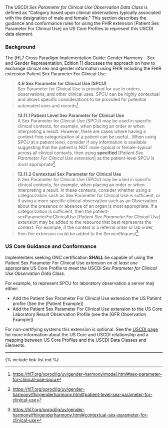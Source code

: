 The USCDI *Sex Parameter for Clinical Use Observation Data Class* is defined as "Category based upon clinical observations typically associated with the designation of male and female." This section describes the guidance and conformance rules for using the FHIR extension [Patient Sex Parameter For Clinical Use] on US Core Profiles to represent this USCDI data element.

### Background

The [HL7 Cross Paradigm Implementation Guide: Gender Harmony - Sex and Gender Representation, Edition 1] discusses the approach on how to exchange clinical sex and gender information using FHIR including the FHIR extension Patient Sex Parameter For Clinical Use

>**4.6 Sex Parameter for Clinical Use (SPCU)**  
Sex Parameter for Clinical Use is provided for use in orders, observations, and other clinical uses. SPCU can be highly contextual and allows specific considerations to be provided for potential automated uses and records[^first].

>**13.11.1 Patient Level Sex Parameter for Clinical Use**  
A Sex Parameter for Clinical Use (SPCU) may be used in specific clinical contexts, for example, when placing an order or when interpreting a result. However, there are cases where having a context-free categorization of a patient can be useful...When using SPCU at a patient level, consider if any information is available suggesting that the patient is NOT male-typical or female-typical across all clinical contexts, then using **specified** [*Patient Sex Parameter For Clinical Use extension*] as the patient-level SPCU is most appropriate[^second].



>**13.11.2 Contextual Sex Parameter for Clinical Use**  
A Sex Parameter for Clinical Use (SPCU) may be used in specific clinical contexts, for example, when placing an order or when interpreting a result. In these contexts, consider whether using a categorization such as Sex Parameter for Clinical Use is sufficient, or if using a more specific clinical observation such as an Observation about the presence or absence of an organ is most appropriate. If a categorization is sufficient, then the patient-sexParameterForClinicalUse  [*Patient Sex Parameter For Clinical Use*] extension may be added to the resource that best represents the context. For example, if the context is a referral order or lab order, then the extension could be added to the ServiceRequest[^third].

### US Core Guidance and Conformance

Implementers seeking ONC certification **SHALL** be capable of using the  Patient Sex Parameter For Clinical Use extension on *at least one* appropriate US Core Profile to meet the USCDI *Sex Parameter for Clinical Use Observation Data Class*. 

For example, to represent SPCU for laboratory observation a server may either:

- Add the Patient Sex Parameter For Clinical Use extension the US Patient profile (See the [Patient Example])
- Add the  Patient Sex Parameter For Clinical Use extension to the US Core Laboratory Result Observation Profile (see the [GFR Observation Example])

For non-certifying systems this extension is optional. See the [USCDI page]() for more information about the US Core and USCDI relationship and a mapping between US Core Profiles and the USCDI Data Classes and Elements.

---

[^first]: https://hl7.org/xprod/ig/uv/gender-harmony/model.html#sex-parameter-for-clinical-use-spcu

[^second]: https://hl7.org/xprod/ig/uv/gender-harmony/fhirgenderharmony.html#patient-level-sex-parameter-for-clinical-use

[^third]: https://hl7.org/xprod/ig/uv/gender-harmony/fhirgenderharmony.html#contextual-sex-parameter-for-clinical-use

{% include link-list.md %}
